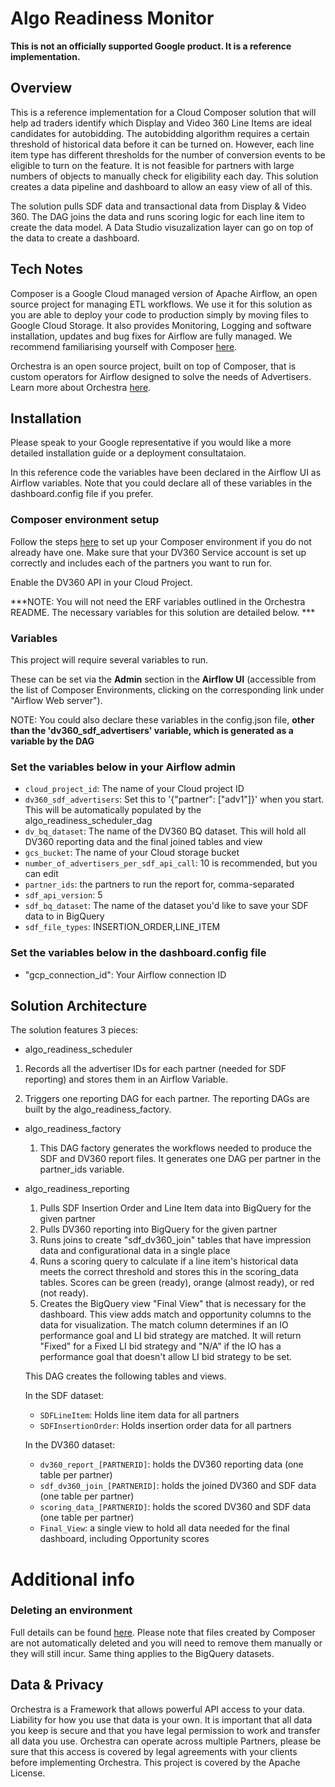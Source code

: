 # Algo Readiness Monitor

**This is not an officially supported Google product. It is a reference
implementation.**

## Overview

This is a reference implementation for a Cloud Composer solution that will help
ad traders identify which Display and Video 360 Line Items are ideal candidates
for autobidding. The autobidding algorithm requires a certain threshold of
historical data before it can be turned on. However, each line item type has
different thresholds for the number of conversion events to be eligible to turn
on the feature. It is not feasible for partners with large numbers of objects to
manually check for eligibility each day. This solution creates a data pipeline
and dashboard to allow an easy view of all of this.

The solution pulls SDF data and transactional data from Display & Video 360. The
DAG joins the data and runs scoring logic for each line item to create the data
model. A Data Studio visuzalization layer can go on top of the data to create a
dashboard.

## Tech Notes

Composer is a Google Cloud managed version of Apache Airflow, an open source
project for managing ETL workflows. We use it for this solution as you are able
to deploy your code to production simply by moving files to Google Cloud
Storage. It also provides Monitoring, Logging and software installation, updates
and bug fixes for Airflow are fully managed. We recommend familiarising yourself
with Composer [here](https://cloud.google.com/composer/docs/).

Orchestra is an open source project, built on top of Composer, that is custom
operators for Airflow designed to solve the needs of Advertisers. Learn more
about Orchestra [here](https://github.com/google/orchestra).

## Installation

Please speak to your Google representative if you would like a more detailed
installation guide or a deployment consultataion.

In this reference code the variables have been declared in the Airflow UI as
Airflow variables. Note that you could declare all of these variables in the
dashboard.config file if you prefer.

### Composer environment setup

Follow the steps
[here](https://github.com/google/orchestra/blob/master/README.md) to set up your
Composer environment if you do not already have one. Make sure that your DV360
Service account is set up correctly and includes each of the partners you want
to run for.

Enable the DV360 API in your Cloud Project.

***NOTE: You will not need the ERF variables outlined in the Orchestra README.
The necessary variables for this solution are detailed below. ***

### Variables

This project will require several variables to run.

These can be set via the **Admin** section in the **Airflow UI** (accessible
from the list of Composer Environments, clicking on the corresponding link under
"Airflow Web server").

NOTE: You could also declare these variables in the config.json file, **other
than the 'dv360_sdf_advertisers' variable, which is generated as a variable by
the DAG**

### Set the variables below in your Airflow admin

-   `cloud_project_id`: The name of your Cloud project ID
-   `dv360_sdf_advertisers`: Set this to '{"partner": ["adv1"]}' when you start.
    This will be automatically populated by the algo_readiness_scheduler_dag
-   `dv_bq_dataset`: The name of the DV360 BQ dataset. This will hold all DV360
    reporting data and the final joined tables and view
-   `gcs_bucket`: The name of your Cloud storage bucket
-   `number_of_advertisers_per_sdf_api_call`: 10 is recommended, but you can
    edit
-   `partner_ids`: the partners to run the report for, comma-separated
-   `sdf_api_version`: 5
-   `sdf_bq_dataset`: The name of the dataset you'd like to save your SDF data
    to in BigQuery
-   `sdf_file_types`: INSERTION_ORDER,LINE_ITEM

### Set the variables below in the dashboard.config file

-   "gcp_connection_id": Your Airflow connection ID

## Solution Architecture

The solution features 3 pieces:

* algo_readiness_scheduler 

1. Records all the
advertiser IDs for each partner (needed for SDF reporting) and stores them in an
Airflow Variable. 

2. Triggers one reporting DAG for each partner. The reporting
DAGs are built by the algo_readiness_factory.


*   algo_readiness_factory

    1.  This DAG factory generates the workflows needed to produce the SDF and
        DV360 report files. It generates one DAG per partner in the partner_ids
        variable.

*   algo_readiness_reporting

    1.  Pulls SDF Insertion Order and Line Item data into BigQuery for the given
        partner
    2.  Pulls DV360 reporting into BigQuery for the given partner
    3.  Runs joins to create "sdf_dv360_join" tables that have impression data and configurational data in a single place
    4.  Runs a scoring query to calculate if a line item's historical data meets the correct threshold and stores this in the scoring_data tables. Scores can be green (ready), orange (almost ready), or red (not ready).
    5.  Creates the BigQuery view "Final View" that is necessary for the dashboard. This view adds match and opportunity columns to the data for visualization. The match column determines if an IO performance goal and LI bid strategy are matched. It will return "Fixed" for a Fixed LI bid strategy and "N/A" if the IO has a performance goal that doesn't allow LI bid strategy to be set.

    This DAG creates the following tables and views.
    
    In the SDF dataset:
    
    * `SDFLineItem`: Holds line item data for all partners
    * `SDFInsertionOrder`: Holds insertion order data for all partners
    
    In the DV360 dataset:
    
    * `dv360_report_[PARTNERID]`: holds the DV360 reporting data (one table per partner)
    * `sdf_dv360_join_[PARTNERID]`: holds the joined DV360 and SDF data (one table per partner)
    * `scoring_data_[PARTNERID]`: holds the scored DV360 and SDF data (one table per partner)
    * `Final_View`: a single view to hold all data needed for the final dashboard, including Opportunity scores

# Additional info

### Deleting an environment

Full details can be found
[here](https://cloud.google.com/composer/docs/how-to/managing/updating#deleting_an_environment).
Please note that files created by Composer are not automatically deleted and you
will need to remove them manually or they will still incur. Same thing applies
to the BigQuery datasets.

## Data & Privacy

Orchestra is a Framework that allows powerful API access to your data. Liability
for how you use that data is your own. It is important that all data you keep is
secure and that you have legal permission to work and transfer all data you use.
Orchestra can operate across multiple Partners, please be sure that this access
is covered by legal agreements with your clients before implementing Orchestra.
This project is covered by the Apache License.

